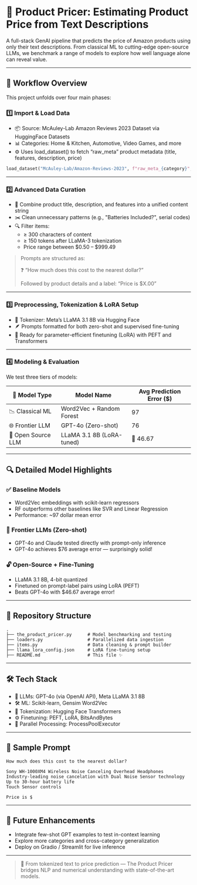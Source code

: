 # 🧠 Product Pricer: Estimating Product Price from Text Descriptions

A full-stack GenAI pipeline that predicts the price of Amazon products using only their text descriptions. From classical ML to cutting-edge open-source LLMs, we benchmark a range of models to explore how well language alone can reveal value.

---

## 🚀 Workflow Overview

This project unfolds over four main phases:

### 1️⃣ Import & Load Data
- 📦 Source: McAuley-Lab Amazon Reviews 2023 Dataset via HuggingFace Datasets
- 📊 Categories: Home & Kitchen, Automotive, Video Games, and more
- ⚙️ Uses load_dataset() to fetch “raw_meta” product metadata (title, features, description, price)

```python
load_dataset("McAuley-Lab/Amazon-Reviews-2023", f"raw_meta_{category}", split="full")
```

---

### 2️⃣ Advanced Data Curation
- 🧽 Combine product title, description, and features into a unified content string
- ✂️ Clean unnecessary patterns (e.g., "Batteries Included?", serial codes)
- 🔍 Filter items:
  - ≥ 300 characters of content
  - ≥ 150 tokens after LLaMA-3 tokenization
  - Price range between $0.50 – $999.49

> Prompts are structured as:
>
> ❓ “How much does this cost to the nearest dollar?”
>
> Followed by product details and a label: “Price is $X.00”

---

### 3️⃣ Preprocessing, Tokenization & LoRA Setup
- 🤖 Tokenizer: Meta’s LLaMA 3.1 8B via Hugging Face
- 🪶 Prompts formatted for both zero-shot and supervised fine-tuning
- 🔧 Ready for parameter-efficient finetuning (LoRA) with PEFT and Transformers

---

### 4️⃣ Modeling & Evaluation

We test three tiers of models:

| 🧪 Model Type        | Model Name               | Avg Prediction Error ($) |
|---------------------|--------------------------|---------------------------|
| 📉 Classical ML      | Word2Vec + Random Forest | 97                        |
| 🌐 Frontier LLM      | GPT-4o (Zero-shot)       | 76                        |
| 🌱 Open Source LLM   | LLaMA 3.1 8B (LoRA-tuned) | 🚀 46.67                 |

---

## 🔍 Detailed Model Highlights

### ✅ Baseline Models
- Word2Vec embeddings with scikit-learn regressors
- RF outperforms other baselines like SVR and Linear Regression
- Performance: ~97 dollar mean error

### 🤯 Frontier LLMs (Zero-shot)
- GPT-4o and Claude tested directly with prompt-only inference
- GPT-4o achieves $76 average error — surprisingly solid!

### 🔓 Open-Source + Fine-Tuning
- LLaMA 3.1 8B, 4-bit quantized
- Finetuned on prompt-label pairs using LoRA (PEFT)
- Beats GPT-4o with $46.67 average error!

---

## 📁 Repository Structure

```
.
├── the_product_pricer.py      # Model benchmarking and testing
├── loaders.py                 # Parallelized data ingestion
├── items.py                   # Data cleaning & prompt builder
├── llama_lora_config.json     # LoRA fine-tuning setup
├── README.md                  # This file ✨
```

---

## 🛠️ Tech Stack

- 🧠 LLMs: GPT-4o (via OpenAI API), Meta LLaMA 3.1 8B
- 🛠️ ML: Scikit-learn, Gensim Word2Vec
- 🔧 Tokenization: Hugging Face Transformers
- ⚙️ Finetuning: PEFT, LoRA, BitsAndBytes
- 🔄 Parallel Processing: ProcessPoolExecutor

---

## 📌 Sample Prompt

```
How much does this cost to the nearest dollar?

Sony WH-1000XM4 Wireless Noise Canceling Overhead Headphones
Industry-leading noise cancelation with Dual Noise Sensor technology
Up to 30-hour battery life
Touch Sensor controls

Price is $
```

---

## 📍 Future Enhancements

- Integrate few-shot GPT examples to test in-context learning
- Explore more categories and cross-category generalization
- Deploy on Gradio / Streamlit for live inference

---

> 🧠 From tokenized text to price prediction — The Product Pricer bridges NLP and numerical understanding with state-of-the-art models.
